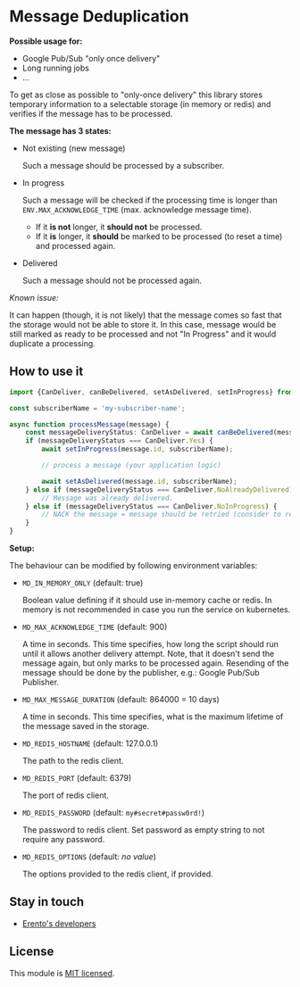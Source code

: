 # Message Deduplication

**Possible usage for:**
- Google Pub/Sub "only once delivery"
- Long running jobs
- ...

To get as close as possible to "only-once delivery" this library stores temporary information to a selectable storage (in memory or redis) and verifies if the message has to be processed.

**The message has 3 states:**
- Not existing (new message)

    Such a message should be processed by a subscriber.

- In progress

    Such a message will be checked if the processing time is longer than `ENV.MAX_ACKNOWLEDGE_TIME` (max. acknowledge message time).
    - If it **is not** longer, it **should not** be processed.
    - If it **is** longer, it **should** be marked to be processed (to reset a time) and processed again.

- Delivered

    Such a message should not be processed again.

*Known issue:*

It can happen (though, it is not likely) that the message comes so fast that the storage would not be able to store it.
In this case, message would be still marked as ready to be processed and not "In Progress" and it would duplicate a processing.

## How to use it

```typescript
import {CanDeliver, canBeDelivered, setAsDelivered, setInProgress} from '@erento/message-deduplication';

const subscriberName = 'my-subscriber-name';

async function processMessage(message) {
    const messageDeliveryStatus: CanDeliver = await canBeDelivered(message.id, subscriberName);
    if (messageDeliveryStatus === CanDeliver.Yes) {
        await setInProgress(message.id, subscriberName);

        // process a message (your application logic)

        await setAsDelivered(message.id, subscriberName);
    } else if (messageDeliveryStatus === CanDeliver.NoAlreadyDelivered) {
        // Message was already delivered.
    } else if (messageDeliveryStatus === CanDeliver.NoInProgress) {
        // NACK the message = message should be retried (consider to retry the message with some small delay)
    }
}
```

**Setup:**

The behaviour can be modified by following environment variables:

- `MD_IN_MEMORY_ONLY` (default: true)

    Boolean value defining if it should use in-memory cache or redis. In memory is not recommended in case you run the service on kubernetes.

- `MD_MAX_ACKNOWLEDGE_TIME` (default: 900)

    A time in seconds. This time specifies, how long the script should run until it allows another delivery attempt. Note, that it doesn't send the message again, but only marks to be processed again. Resending of the message should be done by the publisher, e.g.: Google Pub/Sub Publisher.

- `MD_MAX_MESSAGE_DURATION` (default: 864000 = 10 days)

    A time in seconds. This time specifies, what is the maximum lifetime of the message saved in the storage.

- `MD_REDIS_HOSTNAME` (default: 127.0.0.1)

    The path to the redis client.

- `MD_REDIS_PORT` (default: 6379)

    The port of redis client.

- `MD_REDIS_PASSWORD` (default: `my#secret#passw0rd!`)

    The password to redis client. Set password as empty string to not require any password. 

- `MD_REDIS_OPTIONS` (default: _no value_)

    The options provided to the redis client, if provided.

## Stay in touch

* [Erento's developers](mailto:developers@erento.com) 

## License

This module is [MIT licensed](LICENSE.md).
